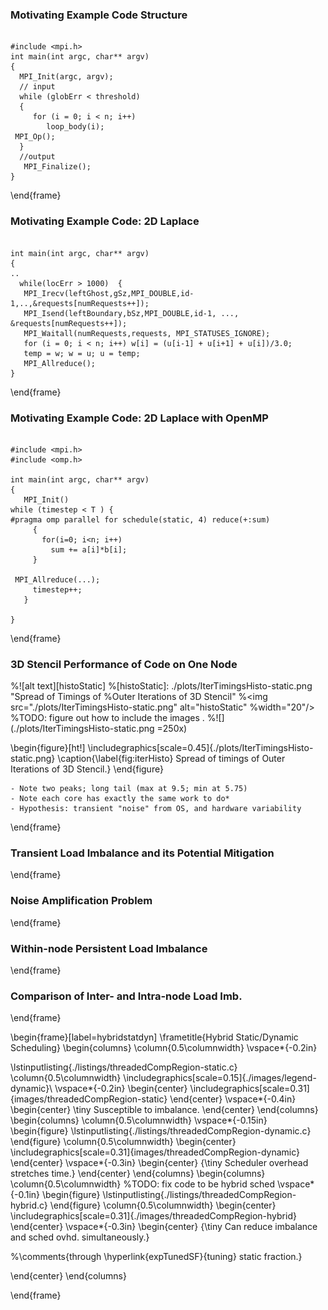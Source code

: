 ### Motivating Example Code Structure

```C++, caption=Example MPI Application

#include <mpi.h>
int main(int argc, char** argv)
{
  MPI_Init(argc, argv);
  // input
  while (globErr < threshold)
  {
     for (i = 0; i < n; i++)
		loop_body(i);
 MPI_Op(); 
  }
  //output
   MPI_Finalize();	
}

```

\end{frame}


### Motivating Example Code: 2D Laplace

```C++, caption=An Instance of the Pattern

int main(int argc, char** argv)
{
..
  while(locErr > 1000)  {
   MPI_Irecv(leftGhost,gSz,MPI_DOUBLE,id-1,..,&requests[numRequests++]);
   MPI_Isend(leftBoundary,bSz,MPI_DOUBLE,id-1, ..., &requests[numRequests++]);
   MPI_Waitall(numRequests,requests, MPI_STATUSES_IGNORE);
   for (i = 0; i < n; i++) w[i] = (u[i-1] + u[i+1] + u[i])/3.0;
   temp = w; w = u; u = temp;
   MPI_Allreduce();
}

```


\end{frame}


### Motivating Example Code: 2D Laplace with OpenMP


```C++, caption=

#include <mpi.h>
#include <omp.h>

int main(int argc, char** argv)
{
   MPI_Init() 
while (timestep < T ) { 
#pragma omp parallel for schedule(static, 4) reduce(+:sum) 
     {
       for(i=0; i<n; i++)
      	 sum += a[i]*b[i];
     } 
   
 MPI_Allreduce(...);
     timestep++;
   }

}

```

\end{frame}

### 3D Stencil Performance of Code on One Node

%![alt text][histoStatic]
%[histoStatic]: ./plots/IterTimingsHisto-static.png "Spread of Timings of %Outer Iterations of 3D Stencil" 
%<img src="./plots/IterTimingsHisto-static.png" alt="histoStatic" %width="20"/>
%TODO: figure out how to include the images .
%![](./plots/IterTimingsHisto-static.png =250x)

\begin{figure}[ht!]
\includegraphics[scale=0.45]{./plots/IterTimingsHisto-static.png}
\caption{\label{fig:iterHisto}  Spread of timings of Outer Iterations of 3D Stencil.} 
\end{figure}

	- Note two peaks; long tail (max at 9.5; min at 5.75)
	- Note each core has exactly the same work to do*
	- Hypothesis: transient "noise" from OS, and hardware variability


\end{frame}


### Transient Load Imbalance and its Potential Mitigation 

\end{frame} 


### Noise Amplification Problem


\end{frame} 


### Within-node Persistent Load Imbalance


\end{frame} 


### Comparison of Inter- and Intra-node Load Imb.


\end{frame} 




\begin{frame}[label=hybridstatdyn]
\frametitle{Hybrid Static/Dynamic Scheduling}
\begin{columns}
  \column{0.5\columnwidth}
  \vspace*{-0.2in}

\lstinputlisting{./listings/threadedCompRegion-static.c}
  \column{0.5\columnwidth}
  \includegraphics[scale=0.15]{./images/legend-dynamic}\\
 \vspace*{-0.2in}
  \begin{center}
    \includegraphics[scale=0.31]{images/threadedCompRegion-static}
  \end{center}
  \vspace*{-0.4in}
  \begin{center}
    \tiny Susceptible to imbalance.
  \end{center}
\end{columns}
\begin{columns}
\column{0.5\columnwidth}
\vspace*{-0.15in}
\begin{figure}
\lstinputlisting{./listings/threadedCompRegion-dynamic.c}
\end{figure}
\column{0.5\columnwidth}
  \begin{center}
    \includegraphics[scale=0.31]{images/threadedCompRegion-dynamic}
  \end{center}
\vspace*{-0.3in}
\begin{center}
{\tiny Scheduler overhead stretches time.}
\end{center}
\end{columns}
\begin{columns}
\column{0.5\columnwidth}
%TODO: fix code  to be hybrid sched
\vspace*{-0.1in}
\begin{figure}
\lstinputlisting{./listings/threadedCompRegion-hybrid.c}
\end{figure}
\column{0.5\columnwidth}
\begin{center}
\includegraphics[scale=0.31]{./images/threadedCompRegion-hybrid}
\end{center}
\vspace*{-0.3in}
\begin{center}
{\tiny Can reduce imbalance and sched ovhd. simultaneously.}

%\comments{through \hyperlink{expTunedSF}{tuning} static fraction.}                                                                                                     

\end{center}
\end{columns}

\end{frame}
